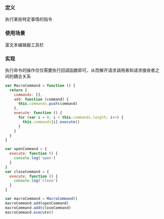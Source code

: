 ### 定义

执行某些特定事情的指令

### 使用场景

富文本编辑器工具栏

### 实现

执行命令的操作仅仅需要执行回调函数即可，从而解开请求调用者和请求接收者之间的耦合关系

```javascript
var MacroCommand = function () {
  return {
    commands: [],
    add: function (command) {
      this.commands.push(command)
    },
    execute: function () {
      for (var i = 0; i < this.commands.length; i++) {
        this.commands[i].execute()
      }
    }
  }
}

var openCommand = {
  execute: function () {
    console.log('open')
  }
}
var closeCommand = {
  execute: function () {
    console.log('close')
  }
}

var macroCommand = MacroCommand()
macroCommand.add(openCommand)
macroCommand.add(closeCommand)
macroCommand.execute()
```


